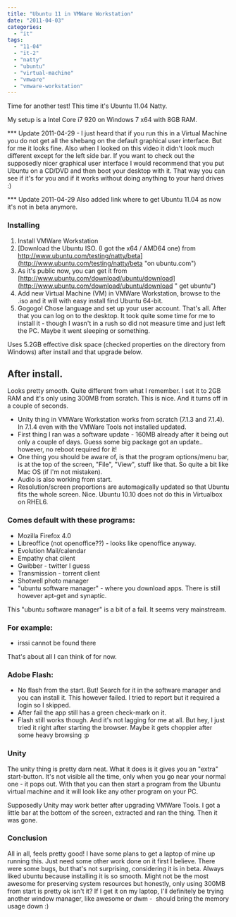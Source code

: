 ```yaml
---
title: "Ubuntu 11 in VMWare Workstation"
date: "2011-04-03"
categories: 
  - "it"
tags: 
  - "11-04"
  - "it-2"
  - "natty"
  - "ubuntu"
  - "virtual-machine"
  - "vmware"
  - "vmware-workstation"
---
```


Time for another test! This time it's Ubuntu 11.04 Natty.

My setup is a Intel Core i7 920 on Windows 7 x64 with 8GB RAM.

\*\*\* Update 2011-04-29 - I just heard that if you run this in a Virtual Machine you do not get all the shebang on the default graphical user interface. But for me it looks fine. Also when I looked on this video it didn't look much different except for the left side bar. If you want to check out the supposedly nicer graphical user interface I would recommend that you put Ubuntu on a CD/DVD and then boot your desktop with it. That way you can see if it's for you and if it works without doing anything to your hard drives :)

\*\*\* Update 2011-04-29 Also added link where to get Ubuntu 11.04 as now it's not in beta anymore.

### Installing

1. Install VMWare Workstation
2. [Download the Ubuntu ISO. (I got the x64 / AMD64 one) from http://www.ubuntu.com/testing/natty/beta](http://www.ubuntu.com/testing/natty/beta "on ubuntu.com")
3. As it's public now, you can get it from [http://www.ubuntu.com/download/ubuntu/download](http://www.ubuntu.com/download/ubuntu/download " get ubuntu")
4. Add new Virtual Machine (VM) in VMWare Workstation, browse to the .iso and it will with easy install find Ubuntu 64-bit.
5. Gogogo! Chose language and set up your user account. That's all. After that you can log on to the desktop. It took quite some time for me to install it - though I wasn't in a rush so did not measure time and just left the PC. Maybe it went sleeping or something.

Uses 5.2GB effective disk space (checked properties on the directory from Windows) after install and that upgrade below.

## **After install.**

Looks pretty smooth. Quite different from what I remember. I set it to 2GB  RAM and it's only using 300MB from scratch. This is nice. And it turns off in a couple of seconds.

- Unity thing in VMWare Workstation works from scratch (7.1.3 and 7.1.4). In 7.1.4 even with the VMWare Tools not installed updated.
- First thing I ran was a software update - 160MB already after it being out only a couple of days. Guess some big package got an update.. however, no reboot required for it!
- One thing you should be aware of, is that the program options/menu bar, is at the top of the screen, "File", "View", stuff like that. So quite a bit like Mac OS (if I'm not mistaken).
- Audio is also working from start.
- Resolution/screen proportions are automagically updated so that Ubuntu fits the whole screen. Nice. Ubuntu 10.10 does not do this in Virtualbox on RHEL6.

### Comes default with these programs:

- Mozilla Firefox 4.0
- Libreoffice (not openoffice??) - looks like openoffice anyway.
- Evolution Mail/calendar
- Empathy chat cilent
- Gwibber - twitter I guess
- Transmission - torrent client
- Shotwell photo manager
- "ubuntu software manager" - where you download apps. There is still however apt-get and synaptic.

This "ubuntu software manager" is a bit of a fail. It seems very mainstream.

### For example:

- irssi cannot be found there

That's about all I can think of for now.

### Adobe Flash:

- No flash from the start. But! Search for it in the software manager and you can install it. This however failed. I tried to report but it required a login so I skipped.
- After fail the app still has a green check-mark on it.
- Flash still works though. And it's not lagging for me at all. But hey, I just tried it right after starting the browser. Maybe it gets choppier after some heavy browsing :p

### Unity

The unity thing is pretty darn neat. What it does is it gives you an "extra" start-button. It's not visible all the time, only when you go near your normal one - it pops out. With that you can then start a program from the Ubuntu virtual machine and it will look like any other program on your PC.

Supposedly Unity may work better after upgrading VMWare Tools. I got a little bar at the bottom of the screen, extracted and ran the thing. Then it was gone.

### Conclusion

All in all, feels pretty good! I have some plans to get a laptop of mine up running this. Just need some other work done on it first I believe. There were some bugs, but that's not surprising, considering it is in beta. Always liked ubuntu because installing it is so smooth. Might not be the most awesome for preserving system resources but honestly, only using 300MB from start is pretty ok isn't it? If I get it on my laptop, I'll definitely be trying another window manager, like awesome or dwm -  should bring the memory usage down :)
